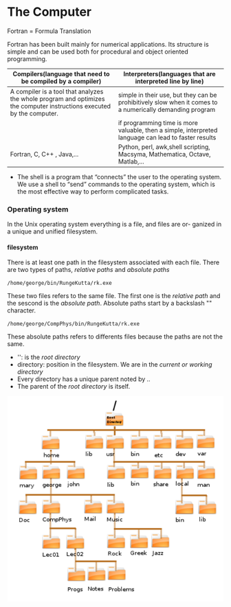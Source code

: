 # The Computer

Fortran = Formula Translation

Fortran has been built mainly for numerical applications. Its structure is simple and can be used both
for procedural and object oriented programming.

| Compilers(language that need to be compiled by a compiler) | Interpreters(languages that are interpreted line by line)|
|---|---|
|   A compiler is a tool that analyzes the whole program and optimizes the computer instructions executed by the computer. | simple in their use, but they can be prohibitively slow when it comes to a numerically demanding program  |
|   | if programming time is more valuable, then a simple, interpreted language can lead to faster results|
|Fortran, C, C++ , Java,...| Python, perl, awk,shell scripting, Macsyma, Mathematica, Octave, Matlab,...|


- The shell is a program that “connects” the user to the operating system.  We use a shell to “send” commands to the
operating system, which is the most effective way to perform complicated tasks.


### Operating system

In the Unix operating system everything is a file, and files are or-
ganized in a unique and unified filesystem. 


#### filesystem
There is at least one path in the filesystem associated with each file. There
are two types of paths, *relative paths* and *absolute paths*

```bin/RungeKutta/rk.exe
/home/george/bin/RungeKutta/rk.exe
```
These two files refers to the same file. The first one is the *relative path* and the sescond is the *absolute path*. Absolute paths start by a backslash "\" character. 

```/home/john/bin/RungeKutta/rk.exe
/home/george/CompPhys/bin/RungeKutta/rk.exe
```

These absolute paths refers to differents files because the paths are not the same. 

- '\': is the *root directory*
- directory: position in the filesystem. We are in the *current or working directory*
- Every directory has a unique parent noted by *..*
- The parent of the *root directory* is itself.


![Texte alternatif](https://github.com/roguelogan10/images/blob/main/filesystem.png "Titre de l'image")
